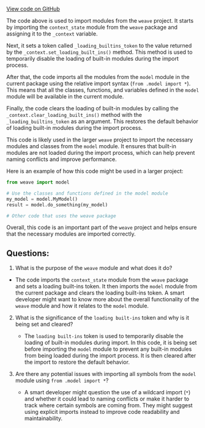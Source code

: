 [View code on GitHub](https://github.com/wandb/weave/weave/ecosystem/keras/__init__.py)

The code above is used to import modules from the `weave` project. It starts by importing the `context_state` module from the `weave` package and assigning it to the `_context` variable. 

Next, it sets a token called `_loading_builtins_token` to the value returned by the `_context.set_loading_built_ins()` method. This method is used to temporarily disable the loading of built-in modules during the import process. 

After that, the code imports all the modules from the `model` module in the current package using the relative import syntax (`from .model import *`). This means that all the classes, functions, and variables defined in the `model` module will be available in the current module.

Finally, the code clears the loading of built-in modules by calling the `_context.clear_loading_built_ins()` method with the `_loading_builtins_token` as an argument. This restores the default behavior of loading built-in modules during the import process.

This code is likely used in the larger `weave` project to import the necessary modules and classes from the `model` module. It ensures that built-in modules are not loaded during the import process, which can help prevent naming conflicts and improve performance. 

Here is an example of how this code might be used in a larger project:

```python
from weave import model

# Use the classes and functions defined in the model module
my_model = model.MyModel()
result = model.do_something(my_model)

# Other code that uses the weave package
``` 

Overall, this code is an important part of the `weave` project and helps ensure that the necessary modules are imported correctly.
## Questions: 
 1. What is the purpose of the `weave` module and what does it do?
   - The code imports the `context_state` module from the `weave` package and sets a loading built-ins token. It then imports the `model` module from the current package and clears the loading built-ins token. A smart developer might want to know more about the overall functionality of the `weave` module and how it relates to the `model` module.

2. What is the significance of the `loading built-ins` token and why is it being set and cleared?
   - The `loading built-ins` token is used to temporarily disable the loading of built-in modules during import. In this code, it is being set before importing the `model` module to prevent any built-in modules from being loaded during the import process. It is then cleared after the import to restore the default behavior.

3. Are there any potential issues with importing all symbols from the `model` module using `from .model import *`?
   - A smart developer might question the use of a wildcard import (`*`) and whether it could lead to naming conflicts or make it harder to track where certain symbols are coming from. They might suggest using explicit imports instead to improve code readability and maintainability.